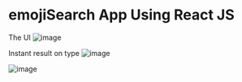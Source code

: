 # emojiSearch App Using React JS


The UI
![image](https://user-images.githubusercontent.com/68287824/137591844-d73b0430-8134-4745-b5fb-c6efec34286f.png)

Instant result on type
![image](https://user-images.githubusercontent.com/68287824/137591954-32bffe99-a1f3-40b0-93df-34ef07c87376.png)

![image](https://user-images.githubusercontent.com/68287824/137592023-1d2f9e0c-b808-4307-9625-d6c562984104.png)

